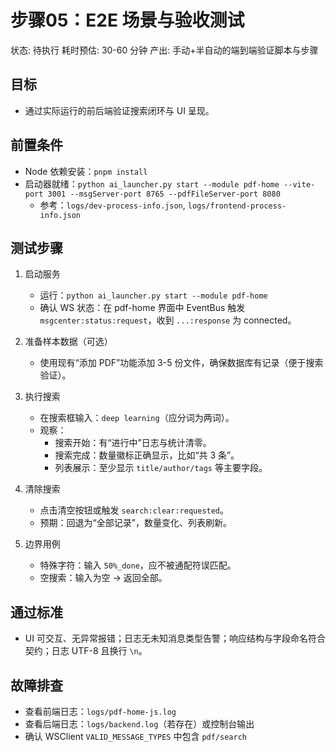 # 步骤05：E2E 场景与验收测试

状态: 待执行
耗时预估: 30-60 分钟
产出: 手动+半自动的端到端验证脚本与步骤

## 目标
- 通过实际运行的前后端验证搜索闭环与 UI 呈现。

## 前置条件
- Node 依赖安装：`pnpm install`
- 启动器就绪：`python ai_launcher.py start --module pdf-home --vite-port 3001 --msgServer-port 8765 --pdfFileServer-port 8080`
  - 参考：`logs/dev-process-info.json`, `logs/frontend-process-info.json`

## 测试步骤
1) 启动服务
   - 运行：`python ai_launcher.py start --module pdf-home`
   - 确认 WS 状态：在 pdf-home 界面中 EventBus 触发 `msgcenter:status:request`，收到 `...:response` 为 connected。

2) 准备样本数据（可选）
   - 使用现有“添加 PDF”功能添加 3-5 份文件，确保数据库有记录（便于搜索验证）。

3) 执行搜索
   - 在搜索框输入：`deep learning`（应分词为两词）。
   - 观察：
     - 搜索开始：有“进行中”日志与统计清零。
     - 搜索完成：数量徽标正确显示，比如“共 3 条”。
     - 列表展示：至少显示 `title/author/tags` 等主要字段。

4) 清除搜索
   - 点击清空按钮或触发 `search:clear:requested`。
   - 预期：回退为“全部记录”，数量变化、列表刷新。

5) 边界用例
   - 特殊字符：输入 `50%_done`，应不被通配符误匹配。
   - 空搜索：输入为空 → 返回全部。

## 通过标准
- UI 可交互、无异常报错；日志无未知消息类型告警；响应结构与字段命名符合契约；日志 UTF-8 且换行 `\n`。

## 故障排查
- 查看前端日志：`logs/pdf-home-js.log`
- 查看后端日志：`logs/backend.log`（若存在）或控制台输出
- 确认 WSClient `VALID_MESSAGE_TYPES` 中包含 `pdf/search`
